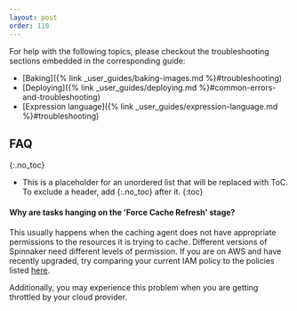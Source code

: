 ```yaml
---
layout: post
order: 110
---
```



For help with the following topics, please checkout the troubleshooting sections embedded in the corresponding guide:

- [Baking]({% link _user_guides/baking-images.md %}#troubleshooting)
- [Deploying]({% link _user_guides/deploying.md %}#common-errors-and-troubleshooting)
- [Expression language]({% link _user_guides/expression-language.md %}#troubleshooting)


## FAQ 
{:.no_toc}
* This is a placeholder for an unordered list that will be replaced with ToC. To exclude a header, add {:.no_toc} after it.
{:toc}


#### Why are tasks hanging on the 'Force Cache Refresh' stage?

This usually happens when the caching agent does not have appropriate permissions to the resources it is trying to cache. Different versions of Spinnaker need different levels of permission. If you are on AWS and have recently upgraded, try comparing your current IAM policy to the policies listed [here](https://github.com/Armory/spinnaker-aws-policy/tree/master/policies).

Additionally, you may experience this problem when you are getting throttled by your cloud provider.